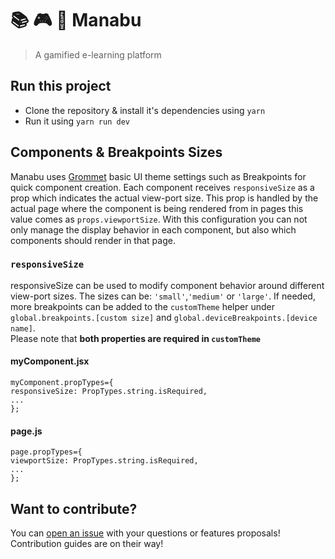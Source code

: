 # :books: :video_game: :rocket: Manabu

> A gamified e-learning platform

## Run this project

- Clone the repository & install it's dependencies using `yarn`
- Run it using `yarn run dev`

## Components & Breakpoints Sizes

Manabu uses [Grommet](https://github.com/grommet/grommet) basic UI theme settings such as Breakpoints for quick component creation.
Each component receives `responsiveSize` as a prop which indicates the actual view-port size.
This prop is handled by the actual page where the component is being rendered from in pages this value comes as `props.viewportSize`.
With this configuration you can not only manage the display behavior in each component, but also which components should render in that page.

### `responsiveSize`

responsiveSize can be used to modify component behavior around different view-port sizes.
The sizes can be: `'small'`,`'medium'` or `'large'`. If needed, more breakpoints can be added to the `customTheme` helper under `global.breakpoints.[custom size]` and `global.deviceBreakpoints.[device name]`.  
Please note that **both properties are required in `customTheme`**

#### myComponent.jsx

```
myComponent.propTypes={
responsiveSize: PropTypes.string.isRequired,
...
};
```

#### page.js

```
page.propTypes={
viewportSize: PropTypes.string.isRequired,
...
};
```

## Want to contribute?

You can [open an issue](https://github.com/gonzarascon/Manabu/issues) with your questions or features proposals!
Contribution guides are on their way!
